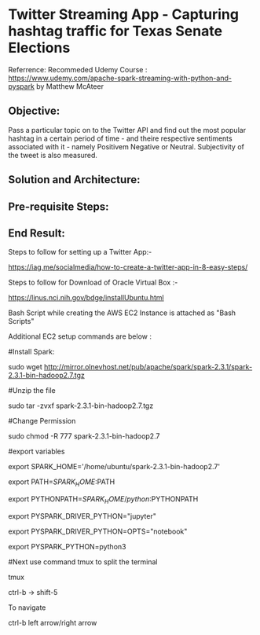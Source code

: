 # Twitter Streaming App - Capturing hashtag traffic for Texas Senate Elections
Referrence: Recommeded Udemy Course : https://www.udemy.com/apache-spark-streaming-with-python-and-pyspark by Matthew McAteer

## Objective:

Pass a particular topic on to the Twitter API and find out the most popular hashtag in a certain period of time - and theire respective sentiments associated with it - namely Positivem Negative or Neutral. Subjectivity of the tweet is also measured.

## Solution and Architecture:



## Pre-requisite Steps:




## End Result:






Steps to follow for setting up a Twitter App:-

https://iag.me/socialmedia/how-to-create-a-twitter-app-in-8-easy-steps/

Steps to follow for Download of Oracle Virtual Box :-

https://linus.nci.nih.gov/bdge/installUbuntu.html

Bash Script while creating the AWS EC2 Instance is attached as "Bash Scripts"

Additional EC2 setup commands are below :

#Install Spark:

sudo wget http://mirror.olnevhost.net/pub/apache/spark/spark-2.3.1/spark-2.3.1-bin-hadoop2.7.tgz

#Unzip the file

sudo tar -zvxf spark-2.3.1-bin-hadoop2.7.tgz

#Change Permission

sudo chmod -R 777 spark-2.3.1-bin-hadoop2.7

#export variables

export SPARK_HOME='/home/ubuntu/spark-2.3.1-bin-hadoop2.7'

export PATH=$SPARK_HOME:$PATH

export PYTHONPATH=$SPARK_HOME/python:$PYTHONPATH

export PYSPARK_DRIVER_PYTHON="jupyter"

export PYSPARK_DRIVER_PYTHON=OPTS="notebook"

export PYSPARK_PYTHON=python3

#Next use command tmux to split the terminal

tmux

ctrl-b -> shift-5

To navigate

ctrl-b left arrow/right arrow


